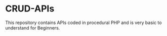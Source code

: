 # CRUD-APIs

This repository contains APIs coded in procedural PHP and is very basic to understand for Beginners.
